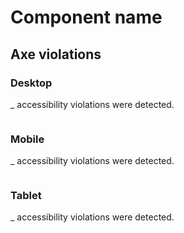 # Component name

## Axe violations

### Desktop

_ accessibility violations were detected.

```log

```

### Mobile

_ accessibility violations were detected.

```log

```

### Tablet

_ accessibility violations were detected.

```log

```
